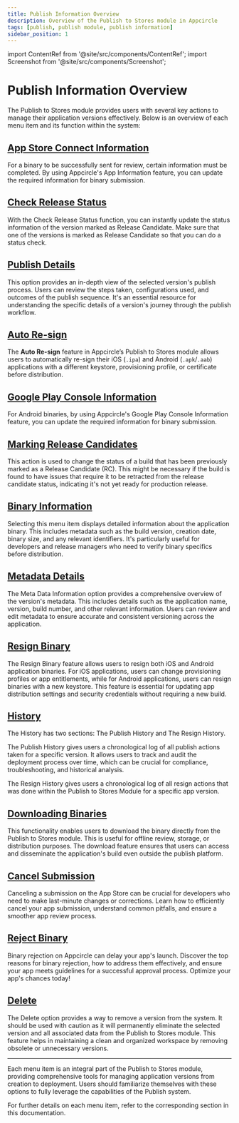 ```yaml
---
title: Publish Information Overview
description: Overview of the Publish to Stores module in Appcircle
tags: [publish, publish module, publish information]
sidebar_position: 1
---
```


import ContentRef from '@site/src/components/ContentRef';
import Screenshot from '@site/src/components/Screenshot';

# Publish Information Overview

The Publish to Stores module provides users with several key actions to manage their application versions effectively. Below is an overview of each menu item and its function within the system:

<Screenshot url='https://cdn.appcircle.io/docs/assets/7140-18.png' />

## [App Store Connect Information](/publish-module/publish-information/app-information)

For a binary to be successfully sent for review, certain information must be completed. By using Appcircle's App Information feature, you can update the required information for binary submission.

## [Check Release Status](/publish-module/publish-information/check-release-status)

With the Check Release Status function, you can instantly update the status information of the version marked as Release Candidate. Make sure that one of the versions is marked as Release Candidate so that you can do a status check.

## [Publish Details](/publish-module/publish-information/publish-details)

This option provides an in-depth view of the selected version's publish process. Users can review the steps taken, configurations used, and outcomes of the publish sequence. It's an essential resource for understanding the specific details of a version's journey through the publish workflow.

## [Auto Re-sign](/publish-module/publish-information/auto-resign-configuration)

The **Auto Re-sign** feature in Appcircle’s Publish to Stores module allows users to automatically re-sign their iOS (`.ipa`) and Android (`.apk`/`.aab`) applications with a different keystore, provisioning profile, or certificate before distribution.

## [Google Play Console Information](/publish-module/publish-information/google-play-information)

For Android binaries, by using Appcircle's Google Play Console Information feature, you can update the required information for binary submission.

## [Marking Release Candidates](/publish-module/publish-information/marking-release-candidates)

This action is used to change the status of a build that has been previously marked as a Release Candidate (RC). This might be necessary if the build is found to have issues that require it to be retracted from the release candidate status, indicating it's not yet ready for production release.

## [Binary Information](/publish-module/publish-information/binary-information)

Selecting this menu item displays detailed information about the application binary. This includes metadata such as the build version, creation date, binary size, and any relevant identifiers. It's particularly useful for developers and release managers who need to verify binary specifics before distribution.

## [Metadata Details](/publish-module/publish-information/meta-data-information)

The Meta Data Information option provides a comprehensive overview of the version's metadata. This includes details such as the application name, version, build number, and other relevant information. Users can review and edit metadata to ensure accurate and consistent versioning across the application.

## [Resign Binary](/publish-module/publish-information/resign-binary)

The Resign Binary feature allows users to resign both iOS and Android application binaries. For iOS applications, users can change provisioning profiles or app entitlements, while for Android applications, users can resign binaries with a new keystore. This feature is essential for updating app distribution settings and security credentials without requiring a new build.

## [History](/publish-module/publish-information/history)

The History has two sections: The Publish History and The Resign History.

The Publish History gives users a chronological log of all publish actions taken for a specific version. It allows users to track and audit the deployment process over time, which can be crucial for compliance, troubleshooting, and historical analysis.

The Resign History gives users a chronological log of all resign actions that was done within the Publish to Stores Module for a specific app version.

## [Downloading Binaries](/publish-module/publish-information/download)

This functionality enables users to download the binary directly from the Publish to Stores module. This is useful for offline review, storage, or distribution purposes. The download feature ensures that users can access and disseminate the application's build even outside the publish platform.

## [Cancel Submission](/publish-module/publish-information/cancel-submission)

Canceling a submission on the App Store can be crucial for developers who need to make last-minute changes or corrections. Learn how to efficiently cancel your app submission, understand common pitfalls, and ensure a smoother app review process.

## [Reject Binary](/publish-module/publish-information/reject-binary)

Binary rejection on Appcircle can delay your app's launch. Discover the top reasons for binary rejection, how to address them effectively, and ensure your app meets guidelines for a successful approval process. Optimize your app's chances today!

## [Delete](/publish-module/publish-information/delete)

The Delete option provides a way to remove a version from the system. It should be used with caution as it will permanently eliminate the selected version and all associated data from the Publish to Stores module. This feature helps in maintaining a clean and organized workspace by removing obsolete or unnecessary versions.

---

Each menu item is an integral part of the Publish to Stores module, providing comprehensive tools for managing application versions from creation to deployment. Users should familiarize themselves with these options to fully leverage the capabilities of the Publish system.

For further details on each menu item, refer to the corresponding section in this documentation.